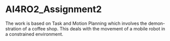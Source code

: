 # AI4RO2_Assignment2
The work is based on Task and Motion Planning which involves the demon- stration of a coffee shop. This deals with the movement of a mobile robot in a constrained environment.
